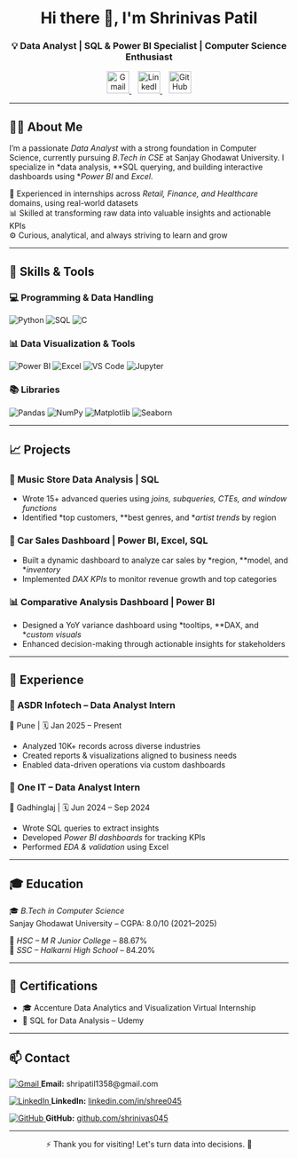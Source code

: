 <h1 align="center">Hi there 👋, I'm Shrinivas Patil</h1>
<h3 align="center">💡 Data Analyst | SQL & Power BI Specialist | Computer Science Enthusiast</h3>

<p align="center">
  <a href="mailto:shripatil1358@gmail.com" target="_blank">
    <img height="40" src="https://img.icons8.com/color/48/gmail-new.png" alt="Gmail"/>
  </a>
  &nbsp;&nbsp;
  <a href="https://www.linkedin.com/in/shree045" target="_blank">
    <img height="40" src="https://img.icons8.com/color/48/linkedin.png" alt="LinkedIn"/>
  </a>
  &nbsp;&nbsp;
  <a href="https://github.com/shrinivas045" target="_blank">
    <img height="40" src="https://img.icons8.com/material-outlined/48/github.png" alt="GitHub"/>
  </a>
</p>

---

## 👨‍💻 About Me

I’m a passionate *Data Analyst* with a strong foundation in Computer Science, currently pursuing *B.Tech in CSE* at Sanjay Ghodawat University. I specialize in *data analysis, **SQL querying, and building interactive dashboards using **Power BI* and *Excel*.

💼 Experienced in internships across *Retail, Finance, and Healthcare* domains, using real-world datasets  
📊 Skilled at transforming raw data into valuable insights and actionable KPIs  
⚙ Curious, analytical, and always striving to learn and grow

---

## 🧰 Skills & Tools

### 💻 Programming & Data Handling  
![Python](https://img.shields.io/badge/Python-3670A0?style=for-the-badge&logo=python&logoColor=white)
![SQL](https://img.shields.io/badge/SQL-003B57?style=for-the-badge&logo=postgresql&logoColor=white)
![C](https://img.shields.io/badge/C-00599C?style=for-the-badge&logo=c&logoColor=white)

### 📊 Data Visualization & Tools  
![Power BI](https://img.shields.io/badge/PowerBI-F2C811?style=for-the-badge&logo=powerbi&logoColor=black)
![Excel](https://img.shields.io/badge/Excel-217346?style=for-the-badge&logo=microsoft-excel&logoColor=white)
![VS Code](https://img.shields.io/badge/VSCode-007ACC?style=for-the-badge&logo=visual-studio-code&logoColor=white)
![Jupyter](https://img.shields.io/badge/Jupyter-F37626?style=for-the-badge&logo=jupyter&logoColor=white)

### 📚 Libraries  

![Pandas](https://img.shields.io/badge/Pandas-150458?style=for-the-badge&logo=pandas&logoColor=white)
![NumPy](https://img.shields.io/badge/NumPy-013243?style=for-the-badge&logo=numpy&logoColor=white)
![Matplotlib](https://img.shields.io/badge/Matplotlib-006699?style=for-the-badge&logo=matplotlib&logoColor=white)
![Seaborn](https://img.shields.io/badge/Seaborn-3B8BBA?style=for-the-badge)
 

---

## 📈 Projects

### 🎵 Music Store Data Analysis | SQL  
- Wrote 15+ advanced queries using *joins, subqueries, CTEs, and window functions*  
- Identified *top customers, **best genres, and **artist trends* by region  

### 🚗 Car Sales Dashboard | Power BI, Excel, SQL  
- Built a dynamic dashboard to analyze car sales by *region, **model, and **inventory*  
- Implemented *DAX KPIs* to monitor revenue growth and top categories  

### 📊 Comparative Analysis Dashboard | Power BI  
- Designed a YoY variance dashboard using *tooltips, **DAX, and **custom visuals*  
- Enhanced decision-making through actionable insights for stakeholders  

---

## 💼 Experience

### 🏢 ASDR Infotech – Data Analyst Intern  
📍 Pune | 🗓 Jan 2025 – Present  
- Analyzed 10K+ records across diverse industries  
- Created reports & visualizations aligned to business needs  
- Enabled data-driven operations via custom dashboards

### 🏢 One IT – Data Analyst Intern  
📍 Gadhinglaj | 🗓 Jun 2024 – Sep 2024  
- Wrote SQL queries to extract insights  
- Developed *Power BI dashboards* for tracking KPIs  
- Performed *EDA & validation* using Excel  

---

## 🎓 Education

🎓 *B.Tech in Computer Science*  
Sanjay Ghodawat University – CGPA: 8.0/10 (2021–2025)  

🏫 *HSC – M R Junior College* – 88.67%  
🏫 *SSC – Halkarni High School* – 84.20%  

---

## 🏅 Certifications

- 🎓 Accenture Data Analytics and Visualization Virtual Internship  
- 🧠 SQL for Data Analysis – Udemy

---

## 📫 Contact

<p align="left">
  <a href="mailto:shripatil1358@gmail.com" target="_blank">
    <img src="https://img.icons8.com/color/30/gmail-new.png" alt="Gmail"/>
  </a>
  <strong>Email:</strong> shripatil1358@gmail.com
</p>

<p align="left">
  <a href="https://www.linkedin.com/in/shree045" target="_blank">
    <img src="https://img.icons8.com/color/30/linkedin.png" alt="LinkedIn"/>
  </a>
  <strong>LinkedIn:</strong> <a href="https://www.linkedin.com/in/shree045">linkedin.com/in/shree045</a>
</p>

<p align="left">
  <a href="https://github.com/shrinivas045" target="_blank">
    <img src="https://img.icons8.com/material-outlined/30/github.png" alt="GitHub"/>
  </a>
  <strong>GitHub:</strong> <a href="https://github.com/shrinivas045">github.com/shrinivas045</a>
</p>

---

<p align="center">⚡ Thank you for visiting! Let's turn data into decisions. 🚀</p>
